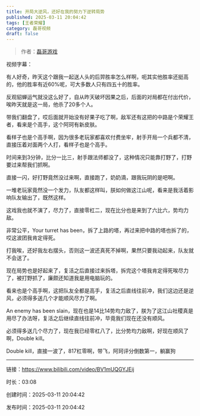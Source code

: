 ```yaml
---
title: 开局大逆风，还好在我的努力下逆转局势
published: 2025-03-11 20:04:42
tags: [王者荣耀]
category: 磊哥视频
draft: false
---
```



> 作者：[磊哥游戏](https://space.bilibili.com/268941858?spm_id_from=333.788.upinfo.head.click)

视频字幕：

有人好奇，昨天这个跟我一起送人头的后羿胜率怎么样啊，呃其实他胜率还挺高的，他的胜率有近60%呢，可大多数人只有四五十的胜率。

反观貂蝉运气就没这么好了，自从昨天破坏因果之后，后面的对局都在付出代价，唉昨天就是这一局，他杀了20多个人。

带我们翻盘了，哎后面就开始没有好果子吃了啊，敌军还有这把的中路是个荣耀王者，看来是个高手，这个阿珂有新皮肤。

看样子也是个高手啊，因为很多老玩家都喜欢付费坐牢，射手开局一个兵都不清，直接压着对面两个人打，看样子也是个高手。

时间来到3分钟，比分一比三，射手跟法师都没了，这种情况只能靠打野了，打野要过来帮我们抓啊。

直接一闪，好打野竟然没过来啊，直接跑了，奶奶滴，跟我玩阴的是吧啊。

一堆老玩家竟然没一个发力，队友都这样叫，朕如何做这江山呢，看来是我活着影响队友输出了，既然这样。

这戏我也就不演了，尽力了，直接零杠二，现在比分也是来到了六比六，势均力敌。

非常公平，Your turret has been，拆了上路的塔，再过来把中路的塔也拆了的，哎这波团我肯定得死。

打我唉，还好我左右摆头，否则这一波还真死不掉啊，果然只要我动起来，队友就不会送了。

现在局势也是好起来了，复活之后直接过来拆塔，拆完这个塔我肯定得死唉尽力了，被打野抓了，廉颇还知道我是用电脑玩的。

看来也是个高手啊，这把队友全都是高手，复活之后直线往前冲，我们这边还是逆风，必须得多送几个才能顺风尽力了啊。

An enemy has been slain，现在也是14比14势均力敌了，朕为了这江山社稷真是用尽了办法呀，复活之后继续直线往前冲，毕竟我们现在还没有顺风。

必须得多送几个尽力了，现在我已经零杠八了，比分势均力敌啊，好现在顺风了啊，Double kill。

Double kill，直接一波了，817杠零啊，带飞，阿珂评分倒数第一，躺赢狗

---


链接：https://www.bilibili.com/video/BV1mUQGYJEij



时长：03:08

创建时间：2025-03-11 20:04:42

发布时间：2025-03-11 20:04:42
